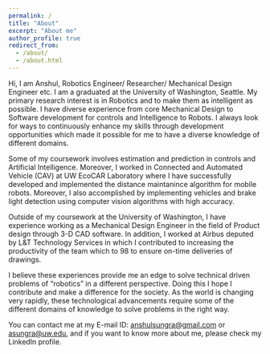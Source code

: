 ```yaml
---
permalink: /
title: "About"
excerpt: "About me"
author_profile: true
redirect_from: 
  - /about/
  - /about.html
---
```


Hi, I am Anshul, Robotics Engineer/ Researcher/ Mechanical Design Engineer etc. I am a graduated at the University of Washington, Seattle. My primary research interest is in Robotics and to make them as intelligent as possible. I have diverse experience from core Mechanical Design to Software development for controls and Intelligence to Robots. I always look for ways to continuously enhance my skills through development opportunities which made it possible for me to have a diverse knowledge of different domains.

Some of my coursework involves estimation and prediction in controls and Artificial Intelligence. Moreover, I worked in Connected and Automated Vehicle (CAV) at UW EcoCAR Laboratory where I have successfully developed and implemented the distance maintanince algorithm for mobile robots. Moreover, I also accomplished by implementing vehicles and brake light detection using computer vision algorithms with high accuracy.

Outside of my coursework at the University of Washington, I have experience working as a Mechanical Design Engineer in the field of Product design through 3-D CAD software. In addition, I worked at Airbus deputed by L&T Technology Services in which I contributed to increasing the productivity of the team which to 98$%$ to ensure on-time deliveries of drawings.

I believe these experiences provide me an edge to solve technical driven problems of “robotics” in a different perspective. Doing this I hope I contribute and make a difference for the society. As the world is changing very rapidly, these technological advancements require some of the different domains of knowledge to solve problems in the right way.

You can contact me at my E-mail ID: anshulsungra@gmail.com or asungra@uw.edu, and if you want to know more about me, please check my Linkedln profile.
